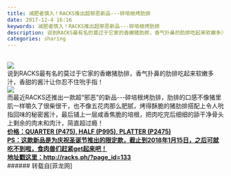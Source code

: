 ```yaml
---
title: 减肥者慎入！RACKS推出超邪恶新品---碎培根烤肋排
date: 2017-12-4 16:16
keywords: 减肥者慎入！RACKS推出超邪恶新品---碎培根烤肋排
description: 说到RACKS最有名的莫过于它家的香嫩猪肋排，香气扑鼻的肋排吃起来软嫩多汁，香甜的酱汁让你忍不住吮手指！而最近RACKS还推出一款超“邪恶”的新品---碎培根烤肋排，肋排的口感不像猪里肌一样嚼久了很柴很干，也不像五花肉那么肥腻，烤得酥脆的猪肋排搭配上令人吮指回味的秘密酱汁，最后铺上一层咸香焦脆的培根，把肉吃完后细细的舔干净骨头上剩余的肉末和肉汁，简直超过瘾！价格：QUARTER (P475), HALF (P995), PLATTER (P2475)PS：这款新品是为庆祝圣诞节推出的限定款，截止到2018年1月15日，之后可就吃不到啦，食肉兽们赶紧get起来吧！地址戳这里：http://racks.ph/?page_id=133
categories: sharing
---
```

<td class="t_f" id="postmessage_1012952">

<br/>

<img aid="695508" data-cf-modified-bc0b6702e2dcebdeeb44bd85-="" file="data/attachment/forum/201712/04/161057i40ap40krkkhrf4r.jpg.thumb.jpg" id="aimg_695508" inpost="1" onclick="" onmouseover="" src="http://www.flw.ph/data/attachment/forum/201712/04/161057i40ap40krkkhrf4r.jpg" style="cursor:pointer" zoomfile="data/attachment/forum/201712/04/161057i40ap40krkkhrf4r.jpg"/>


<br/>
说到RACKS最有名的莫过于它家的香嫩猪肋排，香气扑鼻的肋排吃起来软嫩多汁，香甜的酱汁让你忍不住吮手指！<br/>

<img aid="695499" data-cf-modified-bc0b6702e2dcebdeeb44bd85-="" file="data/attachment/forum/201712/04/160127xcebsk2fe16myc22.jpg.thumb.jpg" id="aimg_695499" inpost="1" onclick="" onmouseover="" src="http://www.flw.ph/data/attachment/forum/201712/04/160127xcebsk2fe16myc22.jpg" style="cursor:pointer" zoomfile="data/attachment/forum/201712/04/160127xcebsk2fe16myc22.jpg"/>


<br/>
而最近RACKS还推出一款超“邪恶”的新品---碎培根烤肋排，肋排的口感不像猪里肌一样嚼久了很柴很干，也不像五花肉那么肥腻，烤得酥脆的猪肋排搭配上令人吮指回味的秘密酱汁，最后铺上一层咸香焦脆的培根，把肉吃完后细细的舔干净骨头上剩余的肉末和肉汁，简直超过瘾！<br/>
<strong><u>价格：QUARTER (P475), HALF (P995), PLATTER (P2475)</u></strong><br/>
<strong><u>PS：这款新品是为庆祝圣诞节推出的限定款，截止到2018年1月15日，之后可就吃不到啦，食肉兽们赶紧get起来吧！</u></strong><br/>
<strong><u>地址戳这里：<a href="http://racks.ph/?page_id=133" target="_blank">http://racks.ph/?page_id=133</a></u></strong><br/>
</td>
###### 转载自[菲龙网]